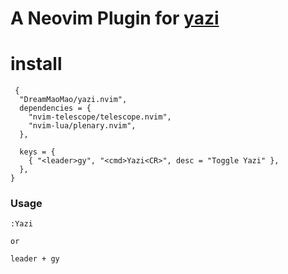 # A Neovim Plugin for [yazi](https://github.com/DreamMaoMao/yazi.nvim.git)

# install

```
 {
  "DreamMaoMao/yazi.nvim",
  dependencies = {
    "nvim-telescope/telescope.nvim",
    "nvim-lua/plenary.nvim",
  },

  keys = {
    { "<leader>gy", "<cmd>Yazi<CR>", desc = "Toggle Yazi" },
  },
}
```

### Usage
```
:Yazi

or 

leader + gy
```

